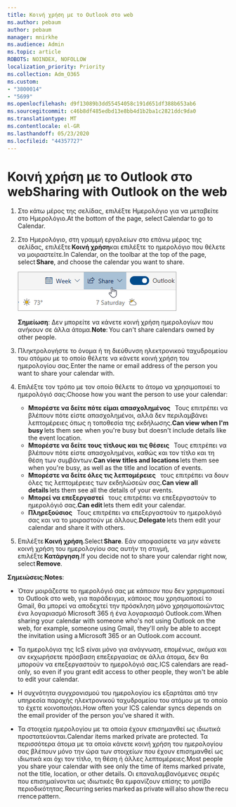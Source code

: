 ```yaml
---
title: Κοινή χρήση με το Outlook στο web
ms.author: pebaum
author: pebaum
manager: mnirkhe
ms.audience: Admin
ms.topic: article
ROBOTS: NOINDEX, NOFOLLOW
localization_priority: Priority
ms.collection: Adm_O365
ms.custom:
- "3800014"
- "5699"
ms.openlocfilehash: d9f13089b3dd55454058c191d651df388b653ab6
ms.sourcegitcommit: c46b8df485edbd13e8bb4d1b2ba1c2821ddc9da0
ms.translationtype: MT
ms.contentlocale: el-GR
ms.lasthandoff: 05/23/2020
ms.locfileid: "44357727"
---
```

# <a name="sharing-with-outlook-on-the-web"></a><span data-ttu-id="a0107-102">Κοινή χρήση με το Outlook στο web</span><span class="sxs-lookup"><span data-stu-id="a0107-102">Sharing with Outlook on the web</span></span>

1. <span data-ttu-id="a0107-103">Στο κάτω μέρος της σελίδας, επιλέξτε Ημερολόγιο για να μεταβείτε στο Ημερολόγιο.</span><span class="sxs-lookup"><span data-stu-id="a0107-103">At the bottom of the page, select Calendar to go to Calendar.</span></span>

2. <span data-ttu-id="a0107-104">Στο Ημερολόγιο, στη γραμμή εργαλείων στο επάνω μέρος της σελίδας, επιλέξτε **Κοινή χρήση**και επιλέξτε το ημερολόγιο που θέλετε να μοιραστείτε.</span><span class="sxs-lookup"><span data-stu-id="a0107-104">In Calendar, on the toolbar at the top of the page, select **Share**, and choose the calendar you want to share.</span></span> 

    ![Κοινή χρήση ημερολογίου](media/share-calendar.png)

    <span data-ttu-id="a0107-106">**Σημείωση**: Δεν μπορείτε να κάνετε κοινή χρήση ημερολογίων που ανήκουν σε άλλα άτομα.</span><span class="sxs-lookup"><span data-stu-id="a0107-106">**Note**: You can't share calendars owned by other people.</span></span>

3. <span data-ttu-id="a0107-107">Πληκτρολογήστε το όνομα ή τη διεύθυνση ηλεκτρονικού ταχυδρομείου του ατόμου με το οποίο θέλετε να κάνετε κοινή χρήση του ημερολογίου σας.</span><span class="sxs-lookup"><span data-stu-id="a0107-107">Enter the name or email address of the person you want to share your calendar with.</span></span>

4. <span data-ttu-id="a0107-108">Επιλέξτε τον τρόπο με τον οποίο θέλετε το άτομο να χρησιμοποιεί το ημερολόγιό σας:</span><span class="sxs-lookup"><span data-stu-id="a0107-108">Choose how you want the person to use your calendar:</span></span> 
    - <span data-ttu-id="a0107-109">**Μπορέστε να δείτε πότε είμαι απασχολημένος**   Τους επιτρέπει να βλέπουν πότε είστε απασχολημένοι, αλλά δεν περιλαμβάνει λεπτομέρειες όπως η τοποθεσία της εκδήλωσης.</span><span class="sxs-lookup"><span data-stu-id="a0107-109">**Can view when I'm busy** lets them see when you're busy but doesn't include details like the event location.</span></span> 
    - <span data-ttu-id="a0107-110">**Μπορέστε να δείτε τους τίτλους και τις θέσεις**   Τους επιτρέπει να βλέπουν πότε είστε απασχολημένοι, καθώς και τον τίτλο και τη θέση των συμβάντων.</span><span class="sxs-lookup"><span data-stu-id="a0107-110">**Can view titles and locations** lets them see when you're busy, as well as the title and location of events.</span></span> 
    - <span data-ttu-id="a0107-111">**Μπορέστε να δείτε όλες τις λεπτομέρειες**   τους επιτρέπει να δουν όλες τις λεπτομέρειες των εκδηλώσεών σας.</span><span class="sxs-lookup"><span data-stu-id="a0107-111">**Can view all details** lets them see all the details of your events.</span></span> 
    - <span data-ttu-id="a0107-112">**Μπορεί να επεξεργαστεί**   τους επιτρέπει να επεξεργαστούν το ημερολόγιό σας.</span><span class="sxs-lookup"><span data-stu-id="a0107-112">**Can edit** lets them edit your calendar.</span></span> 
    - <span data-ttu-id="a0107-113">**Πληρεξούσιος**   Τους επιτρέπει να επεξεργαστούν το ημερολόγιό σας και να το μοιραστούν με άλλους.</span><span class="sxs-lookup"><span data-stu-id="a0107-113">**Delegate** lets them edit your calendar and share it with others.</span></span>

5. <span data-ttu-id="a0107-114">Επιλέξτε **Κοινή χρήση**.</span><span class="sxs-lookup"><span data-stu-id="a0107-114">Select **Share**.</span></span> <span data-ttu-id="a0107-115">Εάν αποφασίσετε να μην κάνετε κοινή χρήση του ημερολογίου σας αυτήν τη στιγμή, επιλέξτε **Κατάργηση**.</span><span class="sxs-lookup"><span data-stu-id="a0107-115">If you decide not to share your calendar right now, select **Remove**.</span></span> 

<span data-ttu-id="a0107-116">**Σημειώσεις**:</span><span class="sxs-lookup"><span data-stu-id="a0107-116">**Notes**:</span></span>  

- <span data-ttu-id="a0107-117">Όταν μοιράζεστε το ημερολόγιό σας με κάποιον που δεν χρησιμοποιεί το Outlook στο web, για παράδειγμα, κάποιος που χρησιμοποιεί το Gmail, θα μπορεί να αποδεχτεί την πρόσκληση μόνο χρησιμοποιώντας ένα λογαριασμό Microsoft 365 ή ένα λογαριασμό Outlook.com.</span><span class="sxs-lookup"><span data-stu-id="a0107-117">When sharing your calendar with someone who's not using Outlook on the web, for example, someone using Gmail, they'll only be able to accept the invitation using a Microsoft 365 or an Outlook.com account.</span></span> 

- <span data-ttu-id="a0107-118">Τα ημερολόγια της IcS είναι μόνο για ανάγνωση, επομένως, ακόμα και αν εκχωρήσετε πρόσβαση επεξεργασίας σε άλλα άτομα, δεν θα μπορούν να επεξεργαστούν το ημερολόγιό σας.</span><span class="sxs-lookup"><span data-stu-id="a0107-118">ICS calendars are read-only, so even if you grant edit access to other people, they won't be able to edit your calendar.</span></span> 

- <span data-ttu-id="a0107-119">Η συχνότητα συγχρονισμού του ημερολογίου ics εξαρτάται από την υπηρεσία παροχής ηλεκτρονικού ταχυδρομείου του ατόμου με το οποίο το έχετε κοινοποιήσει.</span><span class="sxs-lookup"><span data-stu-id="a0107-119">How often your ICS calendar syncs depends on the email provider of the person you've shared it with.</span></span> 

- <span data-ttu-id="a0107-120">Τα στοιχεία ημερολογίου με τα οποία έχουν επισημανθεί ως ιδιωτικά προστατεύονται.</span><span class="sxs-lookup"><span data-stu-id="a0107-120">Calendar items marked private are protected.</span></span> <span data-ttu-id="a0107-121">Τα περισσότερα άτομα με τα οποία κάνετε κοινή χρήση του ημερολογίου σας βλέπουν μόνο την ώρα των στοιχείων που έχουν επισημανθεί ως ιδιωτικά και όχι τον τίτλο, τη θέση ή άλλες λεπτομέρειες.</span><span class="sxs-lookup"><span data-stu-id="a0107-121">Most people you share your calendar with see only the time of items marked private, not the title, location, or other details.</span></span> <span data-ttu-id="a0107-122">Οι επαναλαμβανόμενες σειρές που επισημαίνονται ως ιδιωτικές θα εμφανίζουν επίσης το μοτίβο περιοδικότητας.</span><span class="sxs-lookup"><span data-stu-id="a0107-122">Recurring series marked as private will also show the recurrence pattern.</span></span>
